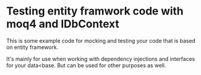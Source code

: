 # Testing entity framwork code with moq4 and IDbContext
This is some example code for mocking and testing your code that is based on entity framework.

It's mainly for use when working with dependency injections and interfaces for your data<base. But can be used for other purposes as well.